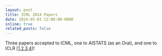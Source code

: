 ```yaml
---
layout: post
title: ICML 2024 Papers
date: 2024-05-01 12:00:00-0000
inline: true
related_posts: false
---
```


Three papers accepted to ICML, one to AISTATS (as an Oral), and one to ICLR [<a href="https://timrudner.com/pacllm" target="_blank">1</a>,<a href="bayespos" target="_blank">2</a>,<a href="gap" target="_blank">3</a>,<a href="bayesopt" target="_blank">4</a>]!